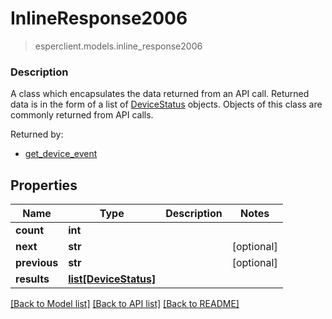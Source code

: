 # InlineResponse2006
> esperclient.models.inline_response2006

### Description
A class which encapsulates the data returned from an API call.  Returned data is in the form of a list of [DeviceStatus](DeviceStatus.md) objects.  Objects of this class are commonly returned from API calls.

Returned by:
* [get_device_event](DeviceApi.md#get_device_event)

## Properties
Name | Type | Description | Notes
------------ | ------------- | ------------- | -------------
**count** | **int** |  | 
**next** | **str** |  | [optional] 
**previous** | **str** |  | [optional] 
**results** | [**list[DeviceStatus]**](DeviceStatus.md) |  | 

[[Back to Model list]](../README.md#documentation-for-models) [[Back to API list]](../README.md#documentation-for-api-endpoints) [[Back to README]](../README.md)


